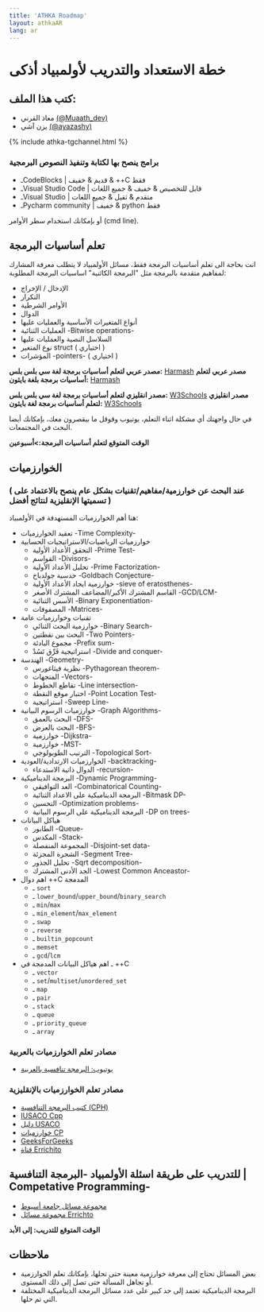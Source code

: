 ```yaml
---
title: 'ATHKA Roadmap'
layout: athkaAR
lang: ar
---
```

# خطة الاستعداد والتدريب لأولمبياد أذكى


<h2>كتب هذا الملف:</h2>
<ul>
    <li>معاذ القرني <a href="https://twitter.com/Muaath_dev">(@Muaath_dev)</a></li>
    <li>يزن آشي <a href="https://twitter.com/ayazashy">(@ayazashy)</a></li>
</ul>

{% include athka-tgchannel.html %}
### برامج ينصح بها لكتابة وتنفيذ النصوص البرمجية
- ـCodeBlocks | قديم & خفيف & ++C فقط
- ـVisual Studio Code | قابل للتخصيص & خفيف & جميع اللغات
- ـVisual Studio | متقدم & ثقيل & جميع اللغات
- ـPycharm community | خفيف & python فقط

أو بإمكانك استخدام سطر الأوامر (cmd line).

## تعلم أساسيات البرمجة
انت بحاجة الى تعلم أساسيات البرمجة فقط، مسائل الأولمبياد لا يتطلب معرفة المشارك لمفاهيم متقدمة بالبرمجة مثل "البرمجة الكائنية"
اساسيات البرمجة المطلوبة: 
- الإدخال / الإخراج
- التكرار
- الأوامر الشرطية
- الدوال 
- أنواع المتغيرات الأساسية والعمليات عليها
- العمليات الثنائية -Bitwise operations-
- السلاسل النصية والعمليات عليها
- نوع المتغير struct ( اختياري ) 
- المؤشرات -pointers- ( اختياري )

**مصدر عربي لتعلم أساسيات برمجة لغة سي بلس بلس:** [Harmash](https://harmash.com/tutorials/cplusplus/overview)
**مصدر عربي لتعلم أساسيات برمجة بلغة بايثون:** [Harmash](https://harmash.com/tutorials/python/overview)

**مصدر انقليزي لتعلم أساسيات برمجة لغة سي بلس بلس:** [W3Schools](https://www.w3schools.com/cpp/)
**مصدر انقليزي لتعلم أساسيات برمجة لغة بايثون:** [W3Schools](https://www.w3schools.com/python/)


في حال واجهتك أي مشكلة اثناء التعلم، يوتيوب وقوقل ما بيقصرون معك، بإمكانك أيضا البحث في المجتمعات.


**الوقت المتوقع لتعلم أساسيات البرمجة:>أسبوعين**

## الخوارزميات
### ( عند البحث عن خوارزمية/مفاهيم/تقنيات بشكل عام ينصح بالاعتماد على تسميتها الإنقليزية لنتائج أفضل )
هنا أهم الخوارزميات المستهدفة في الأولمبياد:
- تعقيد الخوارزميات -Time Complexity-
- خوارزميات الرياضيات/الاستراتيجيات الحسابية
  - التحقق الأعداد الأولية -Prime Test-
  - القواسم -Divisors-
  - تحليل الأعداد الأولية -Prime Factorization-
  - حدسية جولدباخ -Goldbach Conjecture-
  - خوارزمية ايجاد الأعداد الأولية -sieve of eratosthenes-
  - القاسم المشترك الأكبر/المضاعف المشترك الأصغر -GCD/LCM-
  - الأسس الثنائية -Binary Exponentiation-
  - المصفوفات -Matrices-
- تقنيات وخوارزميات عامة
  - خوارزمية البحث الثنائي -Binary Search-
  - البحث بين نقطتين -Two Pointers-
  - مجموع البادئة -Prefix sum-
  - استراتيجية فَرِّق تَسُدْ -Divide and conquer-
- الهندسة -Geometry-
  - نظرية فيثاغورس -Pythagorean theorem-
  - المتجهات -Vectors-
  - تقاطع الخطوط -Line intersection-
  - اختبار موقع النقطة -Point Location Test-
  - استراتيجية -Sweep Line-
- خوارزميات الرسوم البيانية -Graph Algorithms-
  - البحث بالعمق -DFS-
  - البحث بالعرض -BFS-
  - خوارزمية -Dijkstra-
  - خوارزمية -MST-
  - الترتيب الطوبولوجي -Topological Sort-
- الخوارزميات الارتدادية/العودية -backtracking-
  - الدوال ذاتية الاستدعاء -recursion- 
- البرمجة الديناميكية -Dynamic Programming-
  - العد التوافيقي -Combinatorical Counting-
  - البرمجة الديناميكية على الاعداد الثنائية -Bitmask DP-
  - التحسين -Optimization problems-
  - البرمجة الديناميكية على الرسوم البيانية -DP on trees-
- هياكل البيانات
  - الطابور -Queue-
  - المكدس -Stack-
  - المجموعة المنفصلة -Disjoint-set data-
  - الشجرة المجزئة -Segment Tree-
  - تحليل الجذور -Sqrt decomposition-
  - الجد الأدنى المشترك -Lowest Common Anceastor-
- اهم دوال ++C المدمجة
  - ـ `sort`
  - ـ `lower_bound`/`upper_bound`/`binary_search`
  - ـ `min`/`max`
  - ـ `min_element`/`max_element`
  - ـ `swap`
  - ـ `reverse`
  - ـ `builtin_popcount`
  - ـ `memset`
  - ـ `gcd`/`lcm`
- ـ اهم هياكل البيانات المدمجة في ++C
  - ـ `vector`
  - ـ `set`/`multiset`/`unordered_set`
  - ـ `map`
  - ـ `pair`
  - ـ `stack`
  - ـ `queue`
  - ـ `priority_queue`
  - ـ `array`

### مصادر تعلم الخوارزميات بالعربية
- [يوتيوب: البرمجة تنافسية بالعربية](https://www.youtube.com/@ArabicCompetitiveProgramming) 
<!-- - مدونة البرمجة التنافسية العربية -->

### مصادر تعلم الخوارزميات بالإنقليزية
- [كتيب البرمجة التنافسية (CPH)](https://cses.fi/book/book.pdf)
- [IUSACO Cpp](https://darrenyao.com/usacobook/cpp.pdf)
- [دليل USACO](https://usaco.guide/)
- [خوارزميات CP](https://cp-algorithms.com/)
- [GeeksForGeeks](https://www.geeksforgeeks.org/competitive-programming-a-complete-guide/)
- [قناة Errichito](https://www.youtube.com/c/Errichto)


## للتدريب على طريقة اسئلة الأولمبياد -البرمجة التنافسية | Competative Programming-
- [مجموعة مسائل جامعة أسيوط](https://codeforces.com/group/MWSDmqGsZm/contests)
- [مجموعة مسائل Errichto](https://codeforces.com/group/yg7WhsFsAp/contests)

**الوقت المتوقع للتدريب: إلى الأبد**

## ملاحظات
- بعض المسائل تحتاج إلى معرفة خوارزمية معينة حتى تحلها، بإمكانك تعلم الخوارزمية أو تجاهل المسألة حتى تصل إلى ذلك المستوى.
- البرمجة الديناميكية تعتمد إلى حد كبير على عدد مسائل البرمجة الديناميكية المختلفة التي تم حلها.
